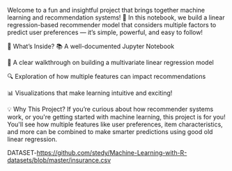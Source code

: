 Welcome to a fun and insightful project that brings together machine learning and recommendation systems! 🚀 In this notebook, we build a linear regression-based recommender model that considers multiple factors to predict user preferences — it’s simple, powerful, and easy to follow!

🧠 What’s Inside?
📚 A well-documented Jupyter Notebook

🎯 A clear walkthrough on building a multivariate linear regression model

🔍 Exploration of how multiple features can impact recommendations

📊 Visualizations that make learning intuitive and exciting!

💡 Why This Project?
If you’re curious about how recommender systems work, or you're getting started with machine learning, this project is for you! You'll see how multiple features like user preferences, item characteristics, and more can be combined to make smarter predictions using good old linear regression.

DATASET-https://github.com/stedy/Machine-Learning-with-R-datasets/blob/master/insurance.csv
